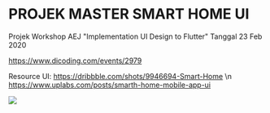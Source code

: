 # PROJEK MASTER SMART HOME UI

Projek Workshop AEJ "Implementation UI Design to Flutter"
Tanggal 23 Feb 2020 

https://www.dicoding.com/events/2979


Resource UI:
https://dribbble.com/shots/9946694-Smart-Home \n
https://www.uplabs.com/posts/smarth-home-mobile-app-ui

<img src="https://assets.materialup.com/uploads/605b5f87-b442-432e-b835-2031d924e7b3/preview.gif">
